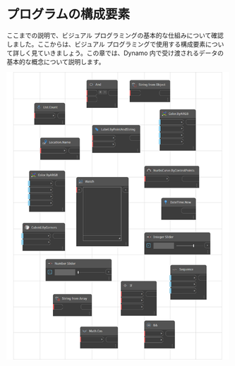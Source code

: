 # プログラムの構成要素

ここまでの説明で、ビジュアル プログラミングの基本的な仕組みについて確認しました。ここからは、ビジュアル プログラミングで使用する構成要素について詳しく見ていきましょう。この章では、Dynamo 内で受け渡されるデータの基本的な概念について説明します。

![](../images/5-3/buildingblocksofprogram.png)
